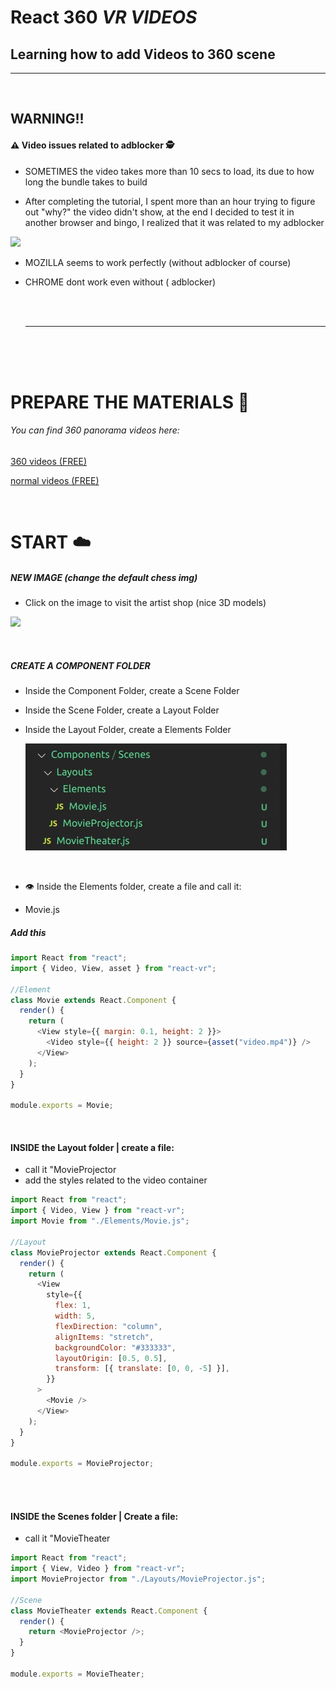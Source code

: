 # React 360 _VR VIDEOS_

## Learning how to add Videos to 360 scene

  <hr>
  <br>
 
 ## WARNING!!

#### ⚠️ Video issues related to adblocker 🕵️

- SOMETIMES the video takes more than 10 secs to load, its due to how long the bundle takes to build

- After completing the tutorial, I spent more than an hour trying to figure out "why?" the video didn't show,
  at the end I decided to test it in another browser and bingo, I realized that it was related to my adblocker

[<img src="./img/browsers-issues.gif"/>]()

- MOZILLA seems to work perfectly (without adblocker of course)

- CHROME dont work even without ( adblocker)

  <br>

  <br>
  <hr>
  <br>
  <br>
  <br>

# PREPARE THE MATERIALS 🍰

###### You can find 360 panorama videos here:

[360 videos (FREE)](https://artsandculture.google.com/project/360-videos)

[normal videos (FREE)](https://www.pexels.com/videos/)

<br>

# START ☁️

##### NEW IMAGE (change the default chess img)

- Click on the image to visit the artist shop (nice 3D models)

[<img src="./img/pano-img2.gif"/>](https://www.turbosquid.com/Search/Index.cfm?keyword=damaggio)

<br>

##### CREATE A COMPONENT FOLDER

- Inside the Component Folder, create a Scene Folder
- Inside the Scene Folder, create a Layout Folder
- Inside the Layout Folder, create a Elements Folder
  <br>

  [<img src="./img/three.jpg"/>](three.jpg)

  <br>

- 👁️ Inside the Elements folder, create a file and call it:
- Movie.js

##### Add this

```javascript
import React from "react";
import { Video, View, asset } from "react-vr";

//Element
class Movie extends React.Component {
  render() {
    return (
      <View style={{ margin: 0.1, height: 2 }}>
        <Video style={{ height: 2 }} source={asset("video.mp4")} />
      </View>
    );
  }
}

module.exports = Movie;
```

<br>

#### INSIDE the Layout folder | create a file:

- call it "MovieProjector
- add the styles related to the video container

```javascript
import React from "react";
import { Video, View } from "react-vr";
import Movie from "./Elements/Movie.js";

//Layout
class MovieProjector extends React.Component {
  render() {
    return (
      <View
        style={{
          flex: 1,
          width: 5,
          flexDirection: "column",
          alignItems: "stretch",
          backgroundColor: "#333333",
          layoutOrigin: [0.5, 0.5],
          transform: [{ translate: [0, 0, -5] }],
        }}
      >
        <Movie />
      </View>
    );
  }
}

module.exports = MovieProjector;
```

<br>
<br>

#### INSIDE the Scenes folder | Create a file:

- call it "MovieTheater

```javascript
import React from "react";
import { View, Video } from "react-vr";
import MovieProjector from "./Layouts/MovieProjector.js";

//Scene
class MovieTheater extends React.Component {
  render() {
    return <MovieProjector />;
  }
}

module.exports = MovieTheater;
```
